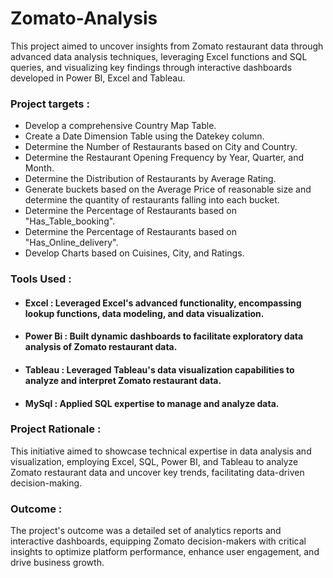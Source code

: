# Zomato-Analysis
This project aimed to uncover insights from Zomato restaurant data through advanced data analysis techniques, leveraging Excel functions and SQL queries, and visualizing key findings through interactive dashboards developed in Power BI, Excel and Tableau.

### Project targets :
- Develop a comprehensive Country Map Table.
- Create a Date Dimension Table using the Datekey column.
- Determine the Number of Restaurants based on City and Country.
- Determine the Restaurant Opening Frequency by Year, Quarter, and Month.
- Determine the Distribution of Restaurants by Average Rating.
- Generate buckets based on the Average Price of reasonable size and determine the quantity of restaurants falling into each bucket.
- Determine the Percentage of Restaurants based on "Has_Table_booking".
- Determine the Percentage of Restaurants based on "Has_Online_delivery".
- Develop Charts based on Cuisines, City, and Ratings.

### Tools Used :
- #### Excel : Leveraged Excel's advanced functionality, encompassing lookup functions, data modeling, and data visualization.
- #### Power Bi : Built dynamic dashboards to facilitate exploratory data analysis of Zomato restaurant data.
- #### Tableau : Leveraged Tableau's data visualization capabilities to analyze and interpret Zomato restaurant data.
- #### MySql : Applied SQL expertise to manage and analyze data.

### Project Rationale :
This initiative aimed to showcase technical expertise in data analysis and visualization, employing Excel, SQL, Power BI, and Tableau to analyze Zomato restaurant data and uncover key trends, facilitating data-driven decision-making.

### Outcome :
The project's outcome was a detailed set of analytics reports and interactive dashboards, equipping Zomato decision-makers with critical insights to optimize platform performance, enhance user engagement, and drive business growth.


